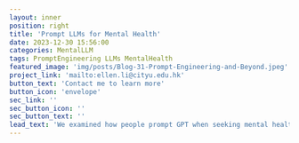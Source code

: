 ```yaml
---
layout: inner
position: right
title: 'Prompt LLMs for Mental Health'
date: 2023-12-30 15:56:00
categories: MentalLLM
tags: PromptEngineering LLMs MentalHealth
featured_image: 'img/posts/Blog-31-Prompt-Engineering-and-Beyond.jpeg'
project_link: 'mailto:ellen.li@cityu.edu.hk'
button_text: 'Contact me to learn more'
button_icon: 'envelope'
sec_link: ''
sec_button_icon: ''
sec_button_text: ''
lead_text: 'We examined how people prompt GPT when seeking mental health support, with detailed analysis of their prompting strategies.'
---
```

